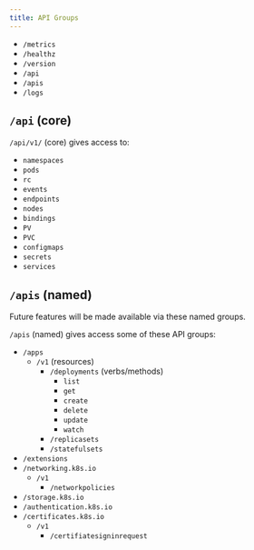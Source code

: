 ```yaml
---
title: API Groups
---
```


- `/metrics`
- `/healthz`
- `/version`
- `/api`
- `/apis`
- `/logs`

## `/api` (core)

`/api/v1/` (core) gives access to:

- `namespaces`
- `pods`
- `rc`
- `events`
- `endpoints`
- `nodes`
- `bindings`
- `PV`
- `PVC`
- `configmaps`
- `secrets`
- `services`

## `/apis` (named)

Future features will be made available via these named groups.

`/apis` (named) gives access some of these API groups:
- `/apps`
  - `/v1` (resources)
    - `/deployments` (verbs/methods)
      - `list`
      - `get`
      - `create`
      - `delete`
      - `update`
      - `watch`
    - `/replicasets`
    - `/statefulsets`
- `/extensions`
- `/networking.k8s.io`
  - `/v1`
    - `/networkpolicies`
- `/storage.k8s.io`
- `/authentication.k8s.io`
- `/certificates.k8s.io`
  - `/v1`
    - `/certifiatesigninrequest`
